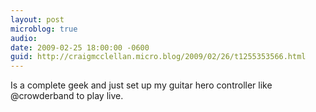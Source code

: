 ```yaml
---
layout: post
microblog: true
audio: 
date: 2009-02-25 18:00:00 -0600
guid: http://craigmcclellan.micro.blog/2009/02/26/t1255353566.html
---
```

Is a complete geek and just set up my guitar hero controller like @crowderband to play live.
